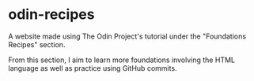 # odin-recipes

A website made using The Odin Project's tutorial under the "Foundations Recipes" section.

From this section, I aim to learn more foundations involving the HTML language as well as practice using GitHub commits.
